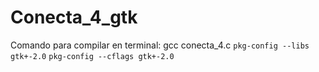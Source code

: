 # Conecta_4_gtk

Comando para compilar en terminal:
gcc conecta_4.c  `pkg-config --libs gtk+-2.0` `pkg-config --cflags gtk+-2.0`
